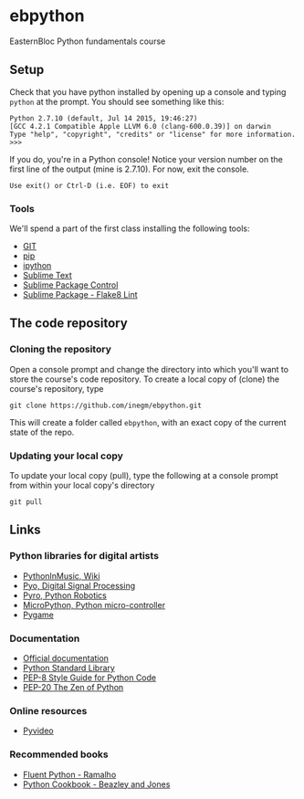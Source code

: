 # ebpython
EasternBloc Python fundamentals course

## Setup

Check that you have python installed by opening up a console and typing `python` at the prompt. You should see something like this:

    Python 2.7.10 (default, Jul 14 2015, 19:46:27) 
    [GCC 4.2.1 Compatible Apple LLVM 6.0 (clang-600.0.39)] on darwin
    Type "help", "copyright", "credits" or "license" for more information.
    >>> 

If you do, you're in a Python console! Notice your version number on the first line of the output (mine is 2.7.10). For now, exit the console.

    Use exit() or Ctrl-D (i.e. EOF) to exit

### Tools
We'll spend a part of the first class installing the following tools:

- [GIT](https://git-scm.com/)
- [pip](http://pip.readthedocs.org/en/stable/installing/)
- [ipython](https://ipython.org/ipython-doc/3/install/install.html)
- [Sublime Text](http://www.sublimetext.com/3)
- [Sublime Package Control](https://packagecontrol.io/installation)
- [Sublime Package - Flake8 Lint](https://packagecontrol.io/packages/Python%20Flake8%20Lint)

## The code repository
### Cloning the repository
Open a console prompt and change the directory into which you'll want to store the course's code repository. To create a local copy of (clone) the course's repository, type

    git clone https://github.com/inegm/ebpython.git

This will create a folder called `ebpython`, with an exact copy of the current state of the repo.

### Updating your local copy
To update your local copy (pull), type the following at a console prompt from within your local copy's directory

    git pull

## Links
### Python libraries for digital artists
- [PythonInMusic, Wiki](https://wiki.python.org/moin/PythonInMusic)
- [Pyo, Digital Signal Processing](http://ajaxsoundstudio.com/software/pyo/)
- [Pyro, Python Robotics](http://pyrorobotics.com/)
- [MicroPython, Python micro-controller](http://micropython.org/)
- [Pygame](http://www.pygame.org/hifi.html)

### Documentation
- [Official documentation](https://docs.python.org/2/)
- [Python Standard Library](https://docs.python.org/2/library/index.html)
- [PEP-8 Style Guide for Python Code](https://www.python.org/dev/peps/pep-0008/)
- [PEP-20 The Zen of Python](https://www.python.org/dev/peps/pep-0020/)

### Online resources
- [Pyvideo](http://www.pyvideo.org/)

### Recommended books
- [Fluent Python - Ramalho](http://shop.oreilly.com/product/0636920032519.do)
- [Python Cookbook - Beazley and Jones](http://shop.oreilly.com/product/0636920027072.do)
